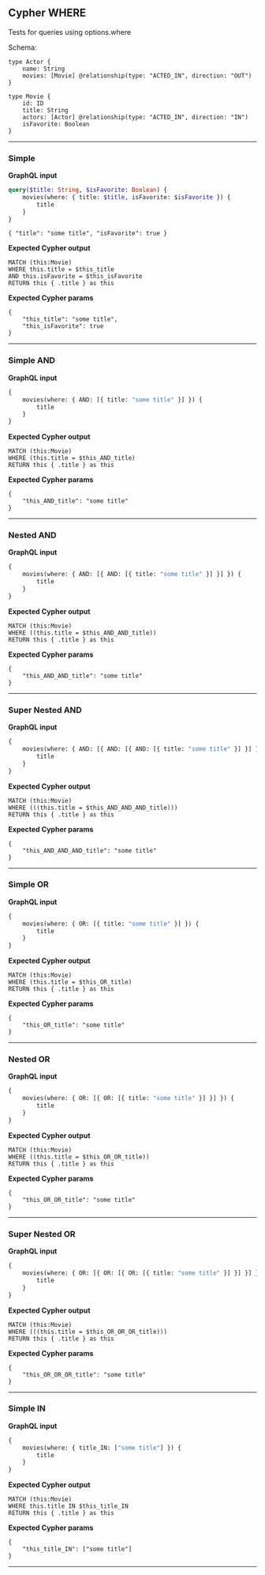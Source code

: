## Cypher WHERE

Tests for queries using options.where

Schema:

```schema
type Actor {
    name: String
    movies: [Movie] @relationship(type: "ACTED_IN", direction: "OUT")
}

type Movie {
    id: ID
    title: String
    actors: [Actor] @relationship(type: "ACTED_IN", direction: "IN")
    isFavorite: Boolean
}
```

---

### Simple

**GraphQL input**

```graphql
query($title: String, $isFavorite: Boolean) {
    movies(where: { title: $title, isFavorite: $isFavorite }) {
        title
    }
}
```

```graphql-params
{ "title": "some title", "isFavorite": true }
```

**Expected Cypher output**

```cypher
MATCH (this:Movie)
WHERE this.title = $this_title
AND this.isFavorite = $this_isFavorite
RETURN this { .title } as this
```

**Expected Cypher params**

```cypher-params
{
    "this_title": "some title",
    "this_isFavorite": true
}
```

---

### Simple AND

**GraphQL input**

```graphql
{
    movies(where: { AND: [{ title: "some title" }] }) {
        title
    }
}
```

**Expected Cypher output**

```cypher
MATCH (this:Movie)
WHERE (this.title = $this_AND_title)
RETURN this { .title } as this
```

**Expected Cypher params**

```cypher-params
{
    "this_AND_title": "some title"
}
```

---

### Nested AND

**GraphQL input**

```graphql
{
    movies(where: { AND: [{ AND: [{ title: "some title" }] }] }) {
        title
    }
}
```

**Expected Cypher output**

```cypher
MATCH (this:Movie)
WHERE ((this.title = $this_AND_AND_title))
RETURN this { .title } as this
```

**Expected Cypher params**

```cypher-params
{
    "this_AND_AND_title": "some title"
}
```

---

### Super Nested AND

**GraphQL input**

```graphql
{
    movies(where: { AND: [{ AND: [{ AND: [{ title: "some title" }] }] }] }) {
        title
    }
}
```

**Expected Cypher output**

```cypher
MATCH (this:Movie)
WHERE (((this.title = $this_AND_AND_AND_title)))
RETURN this { .title } as this
```

**Expected Cypher params**

```cypher-params
{
    "this_AND_AND_AND_title": "some title"
}
```

---

### Simple OR

**GraphQL input**

```graphql
{
    movies(where: { OR: [{ title: "some title" }] }) {
        title
    }
}
```

**Expected Cypher output**

```cypher
MATCH (this:Movie)
WHERE (this.title = $this_OR_title)
RETURN this { .title } as this
```

**Expected Cypher params**

```cypher-params
{
    "this_OR_title": "some title"
}
```

---

### Nested OR

**GraphQL input**

```graphql
{
    movies(where: { OR: [{ OR: [{ title: "some title" }] }] }) {
        title
    }
}
```

**Expected Cypher output**

```cypher
MATCH (this:Movie)
WHERE ((this.title = $this_OR_OR_title))
RETURN this { .title } as this
```

**Expected Cypher params**

```cypher-params
{
    "this_OR_OR_title": "some title"
}
```

---

### Super Nested OR

**GraphQL input**

```graphql
{
    movies(where: { OR: [{ OR: [{ OR: [{ title: "some title" }] }] }] }) {
        title
    }
}
```

**Expected Cypher output**

```cypher
MATCH (this:Movie)
WHERE (((this.title = $this_OR_OR_OR_title)))
RETURN this { .title } as this
```

**Expected Cypher params**

```cypher-params
{
    "this_OR_OR_OR_title": "some title"
}
```

---

### Simple IN

**GraphQL input**

```graphql
{
    movies(where: { title_IN: ["some title"] }) {
        title
    }
}
```

**Expected Cypher output**

```cypher
MATCH (this:Movie)
WHERE this.title IN $this_title_IN
RETURN this { .title } as this
```

**Expected Cypher params**

```cypher-params
{
    "this_title_IN": ["some title"]
}
```

---
